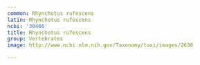 ```yaml
---
common: Rhynchotus rufescens
latin: Rhynchotus rufescens
ncbi: '30466'
title: Rhynchotus rufescens
group: Vertebrates
image: http://www.ncbi.nlm.nih.gov/Taxonomy/taxi/images/2638

---
```

